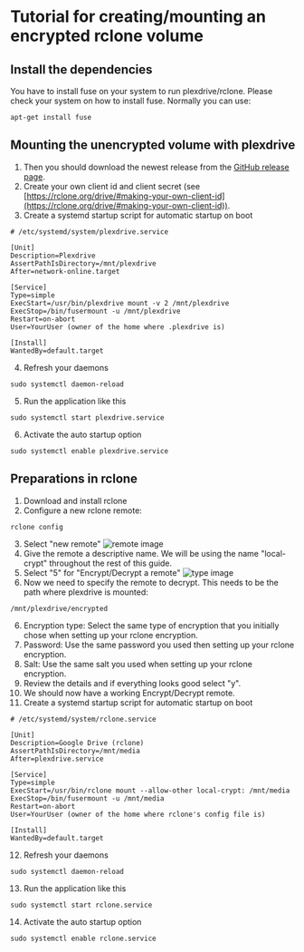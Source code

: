 # Tutorial for creating/mounting an encrypted rclone volume

## Install the dependencies
You have to install fuse on your system to run plexdrive/rclone. Please check your system on how to install fuse. 
Normally you can use:
```
apt-get install fuse
```

## Mounting the unencrypted volume with plexdrive
1. Then you should download the newest release from the [GitHub release page](https://github.com/dweidenfeld/plexdrive/releases).
2. Create your own client id and client secret (see [https://rclone.org/drive/#making-your-own-client-id](https://rclone.org/drive/#making-your-own-client-id)).
3. Create a systemd startup script for automatic startup on boot
```
# /etc/systemd/system/plexdrive.service

[Unit]
Description=Plexdrive
AssertPathIsDirectory=/mnt/plexdrive
After=network-online.target

[Service]
Type=simple
ExecStart=/usr/bin/plexdrive mount -v 2 /mnt/plexdrive
ExecStop=/bin/fusermount -u /mnt/plexdrive
Restart=on-abort
User=YourUser (owner of the home where .plexdrive is)

[Install]
WantedBy=default.target
```
4. Refresh your daemons
```
sudo systemctl daemon-reload
```
5. Run the application like this
```
sudo systemctl start plexdrive.service
```
6. Activate the auto startup option
```
sudo systemctl enable plexdrive.service
```

## Preparations in rclone
1. Download and install rclone
2. Configure a new rclone remote:
```
rclone config
```
3. Select "new remote"
![remote image](http://i.imgur.com/nOg64dy.png)
3. Give the remote a descriptive name. We will be using the name "local-crypt" throughout the rest of this guide.
4. Select "5" for "Encrypt/Decrypt a remote"
![type image](http://i.imgur.com/bLtWR7P.png)
5. Now we need to specify the remote to decrypt. This needs to be the path where plexdrive is mounted:
```
/mnt/plexdrive/encrypted
```
6. Encryption type: Select the same type of encryption that you initially chose when setting up your rclone encryption.
7. Password: Use the same password you used then setting up your rclone encryption.
8. Salt: Use the same salt you used when setting up your rclone encryption.
9. Review the details and if everything looks good select "y".
10. We should now have a working Encrypt/Decrypt remote.
11. Create a systemd startup script for automatic startup on boot
```
# /etc/systemd/system/rclone.service

[Unit]
Description=Google Drive (rclone)
AssertPathIsDirectory=/mnt/media
After=plexdrive.service

[Service]
Type=simple
ExecStart=/usr/bin/rclone mount --allow-other local-crypt: /mnt/media
ExecStop=/bin/fusermount -u /mnt/media
Restart=on-abort
User=YourUser (owner of the home where rclone's config file is)

[Install]
WantedBy=default.target
```
12. Refresh your daemons
```
sudo systemctl daemon-reload
```
13. Run the application like this
```
sudo systemctl start rclone.service
```
14. Activate the auto startup option
```
sudo systemctl enable rclone.service
```
